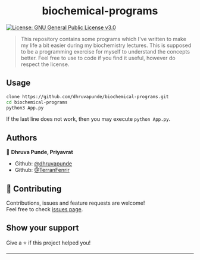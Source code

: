 <h1 align="center">biochemical-programs </h1>
<p>
  <a href="#" target="_blank">
    <img alt="License: GNU General Public License v3.0" src="https://img.shields.io/badge/License-GNU General Public License v3.0-yellow.svg" />
  </a>
</p>

> This repository contains some programs which I've written to make my life a bit easier during my biochemistry lectures. This is supposed to be a programming exercise for myself to understand the concepts better. Feel free to use to code if you find it useful, however do respect the license.

## Usage

```sh
clone https://github.com/dhruvapunde/biochemical-programs.git
cd biochemical-programs
python3 App.py
```
If the last line does not work, then you may execute ```python App.py```.
## Authors

👤 **Dhruva Punde, Priyavrat**

* Github: [@dhruvapunde](https://github.com/dhruvapunde)
* Github: [@TerranFenrir](https://github.com/TerranFenrir)

## 🤝 Contributing

Contributions, issues and feature requests are welcome!<br />Feel free to check [issues page](https://github.com/dhruvapunde/biochemical-programs/issues). 

## Show your support

Give a ⭐️ if this project helped you!

***
